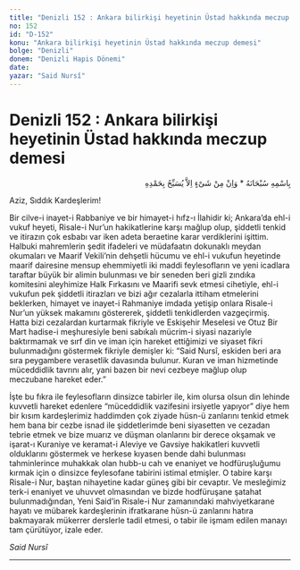 ```yaml
---
title: "Denizli 152 : Ankara bilirkişi heyetinin Üstad hakkında meczup demesi"
no: 152
id: "D-152"
konu: "Ankara bilirkişi heyetinin Üstad hakkında meczup demesi"
bolge: "Denizli"
donem: "Denizli Hapis Dönemi"
date: 
yazar: "Said Nursî"
---
```


# Denizli 152 : Ankara bilirkişi heyetinin Üstad hakkında meczup demesi

<p class="arabic" dir="rtl" title="Meal: “Subhân Allah’ın adıyla” * “Hiçbir şey yoktur ki O'nu hamd ile tesbih etmesin” [İsrâ 17:44]">بِاسْمِهِ سُبْحَانَهُ * وَاِنْ مِنْ شَىْءٍ اِلاَّ يُسَبِّحُ بِحَمْدِهِ</p>

Aziz, Sıddık Kardeşlerim!

Bir cilve-i inayet-i Rabbaniye ve bir himayet-i hıfz-ı İlahidir ki; Ankara’da ehl-i vukuf heyeti, Risale-i Nur’un hakikatlerine karşı mağlup olup, şiddetli tenkid ve itirazın çok esbabı var iken adeta beraetine karar verdiklerini işittim. Halbuki mahremlerin şedit ifadeleri ve müdafaatın dokunaklı meydan okumaları ve Maarif Vekili’nin dehşetli hücumu ve ehl-i vukufun heyetinde maarif dairesine mensup ehemmiyetli iki maddi feylesofların ve yeni icadlara taraftar büyük bir alimin bulunması ve bir seneden beri gizli zındıka komitesini aleyhimize Halk Fırkasını ve Maarifi sevk etmesi cihetiyle, ehl-i vukufun pek şiddetli itirazları ve bizi ağır cezalarla ittiham etmelerini beklerken, himayet ve inayet-i Rahmaniye imdada yetişip onlara Risale-i Nur’un yüksek makamını göstererek, şiddetli tenkidlerden vazgeçirmiş. Hatta bizi cezalardan kurtarmak fikriyle ve Eskişehir Meselesi ve Otuz Bir Mart hadise-i meşhuresiyle beni sabıkalı mücrim-i siyasi nazariyle baktırmamak ve sırf din ve iman için hareket ettiğimizi ve siyaset fikri bulunmadığını göstermek fikriyle demişler ki: “Said Nursî, eskiden beri ara sıra peygambere verasetlik davasında bulunur. Kuran ve iman hizmetinde müceddidlik tavrını alır, yani bazen bir nevi cezbeye mağlup olup meczubane hareket eder.”

İşte bu fıkra ile feylesofların dinsizce tabirler ile, kim olursa olsun din lehinde kuvvetli hareket edenlere “müceddidlik vazifesini irsiyetle yapıyor” diye hem bir kısım kardeşlerimiz haddimden çok ziyade hüsn-ü zanlarını tenkid etmek hem bana bir cezbe isnad ile şiddetlerimde beni siyasetten ve cezadan tebrie etmek ve bize muarız ve düşman olanlarını bir derece okşamak ve işarat-ı Kuraniye ve keramat-i Aleviye ve Gavsiye hakikatleri kuvvetli olduklarını göstermek ve herkese kıyasen bende dahi bulunması tahminlerince muhakkak olan hubb-u cah ve enaniyet ve hodfüruşluğumu kırmak için o dinsizce feylesofane tabirini istimal etmişler. O tabire karşı Risale-i Nur, baştan nihayetine kadar güneş gibi bir cevaptır. Ve mesleğimiz terk-i enaniyet ve uhuvvet olmasından ve bizde hodfüruşane şatahat bulunmadığından, Yeni Said’in Risale-i Nur zamanındaki mahviyetkarane hayatı ve mübarek kardeşlerinin ifratkarane hüsn-ü zanlarını hatıra bakmayarak mükerrer derslerle tadil etmesi, o tabir ile işmam edilen manayı tam çürütüyor, izale eder.

*Said Nursî*

***
